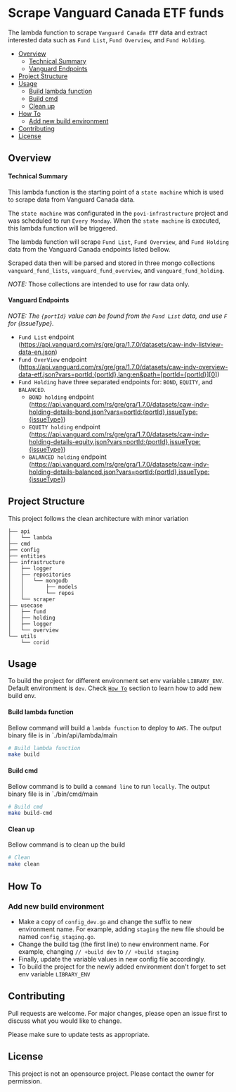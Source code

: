 # Scrape Vanguard Canada ETF funds

The lambda function to scrape `Vanguard Canada ETF` data and extract interested data such as `Fund List`, `Fund Overview`, and `Fund Holding`.

<!-- START doctoc generated TOC please keep comment here to allow auto update -->
<!-- DON'T EDIT THIS SECTION, INSTEAD RE-RUN doctoc TO UPDATE -->

- [Overview](#overview)
  - [Technical Summary](#technical-summary)
  - [Vanguard Endpoints](#vanguard-endpoints)
- [Project Structure](#project-structure)
- [Usage](#usage)
  - [Build lambda function](#build-lambda-function)
  - [Build cmd](#build-cmd)
  - [Clean up](#clean-up)
- [How To](#how-to)
  - [Add new build environment](#add-new-build-environment)
- [Contributing](#contributing)
- [License](#license)

<!-- END doctoc generated TOC please keep comment here to allow auto update -->

## Overview

#### Technical Summary

This lambda function is the starting point of a `state machine` which is used to scrape data from Vanguard Canada data.

The `state machine` was configurated in the `povi-infrastructure` project and was scheduled to run `Every Monday`. When the `state machine` is executed, this lambda function will be triggered.

The lambda function will scrape `Fund List`, `Fund Overview`, and `Fund Holding` data from the Vanguard Canada endpoints listed bellow.

Scraped data then will be parsed and stored in three mongo collections `vanguard_fund_lists`, `vanguard_fund_overview`, and `vanguard_fund_holding`.

_NOTE:_ Those collections are intended to use for raw data only.

#### Vanguard Endpoints

_NOTE: The `{portId}` value can be found from the `Fund List` data, and use `F` for {issueType}._

- `Fund List` endpoint (https://api.vanguard.com/rs/gre/gra/1.7.0/datasets/caw-indv-listview-data-en.json)
- `Fund OverView` endpoint (https://api.vanguard.com/rs/gre/gra/1.7.0/datasets/caw-indv-overview-data-etf.json?vars=portId:{portId},lang:en&path=[portId={portId}][0])
- `Fund Holding` have three separated endpoints for: `BOND`, `EQUITY`, and `BALANCED`.
  - `BOND holding` endpoint (https://api.vanguard.com/rs/gre/gra/1.7.0/datasets/caw-indv-holding-details-bond.json?vars=portId:{portId},issueType:{issueType})
  - `EQUITY holding` endpoint (https://api.vanguard.com/rs/gre/gra/1.7.0/datasets/caw-indv-holding-details-equity.json?vars=portId:{portId},issueType:{issueType})
  - `BALANCED holding` endpoint (https://api.vanguard.com/rs/gre/gra/1.7.0/datasets/caw-indv-holding-details-balanced.json?vars=portId:{portId},issueType:{issueType})

## Project Structure

This project follows the clean architecture with minor variation

```
├── api
│   └── lambda
├── cmd
├── config
├── entities
├── infrastructure
│   ├── logger
│   ├── repositories
│   │   └── mongodb
│   │       ├── models
│   │       └── repos
│   └── scraper
├── usecase
│   ├── fund
│   ├── holding
│   ├── logger
│   └── overview
└── utils
    └── corid
```

## Usage

To build the project for different environment set env variable `LIBRARY_ENV`. Default environment is `dev`. Check [`How To`](#how-to) section to learn how to add new build env.

#### Build lambda function

Bellow command will build a `lambda function` to deploy to `AWS`. The output binary file is in `./bin/api/lambda/main

```bash
# Build lambda function
make build
```

#### Build cmd

Bellow command is to build a `command line` to run `locally`. The output binary file is in `./bin/cmd/main

```bash
# Build cmd
make build-cmd
```

#### Clean up

Bellow command is to clean up the build

```bash
# Clean
make clean
```

## How To

### Add new build environment

- Make a copy of `config_dev.go` and change the suffix to new environment name. For example, adding `staging` the new file should be named `config_staging.go`.
- Change the build tag (the first line) to new environment name. For example, changing `// +build dev` to `// +build staging`
- Finally, update the variable values in new config file accordingly.
- To build the project for the newly added environment don't forget to set env variable `LIBRARY_ENV`

## Contributing

Pull requests are welcome. For major changes, please open an issue first to discuss what you would like to change.

Please make sure to update tests as appropriate.

## License

This project is not an opensource project. Please contact the owner for permission.
